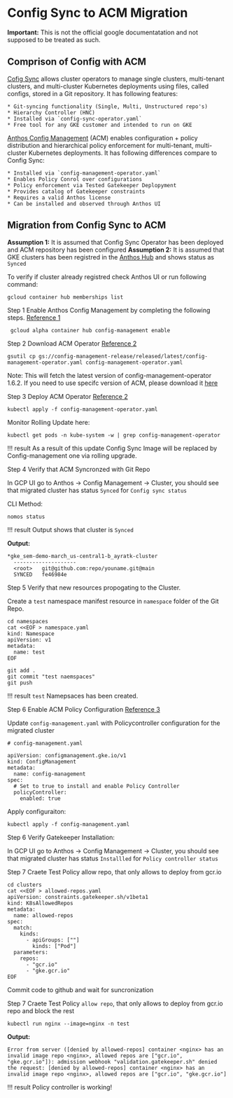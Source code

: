 # Config Sync to ACM Migration

**Important:** This is not the official google documentatation and not supposed to be treated as such.

## Comprison of Config with ACM
[Cofig Sync](https://cloud.google.com/kubernetes-engine/docs/add-on/config-sync/overview) allows cluster operators to manage single clusters, multi-tenant clusters, and multi-cluster Kubernetes deployments using files, called configs, stored in a Git repository. It has following features:
    
    * Git-syncing functionality (Single, Multi, Unstructured repo's)
    * Hierarchy Controller (HNC)
    * Installed via `config-sync-operator.yaml`
    * Free tool for any GKE customer and intended to run on GKE

[Anthos Config Management](https://cloud.google.com/anthos/config-management) (ACM) enables configuration + policy distribution and hierarchical policy enforcement for multi-tenant, multi-cluster Kubernetes deployments. It has following differences compare to Config Sync:

    * Installed via `config-management-operator.yaml` 
    * Enables Policy Conrol over configurations
    * Policy enforcement via Tested Gatekeeper Deplopyment 
    * Provides catalog of Gatekeeper constraints
    * Requires a valid Anthos license
    * Can be installed and observed through Anthos UI


## Migration from Config Sync to ACM


**Assumption 1:** It is assumed that Config Sync Operator has been deployed and ACM repository has been configured
**Assumption 2:** It is assumed that GKE clusters has been registred in the [Anthos Hub](https://cloud.google.com/anthos/multicluster-management/connect/registering-a-cluster#register_cluster) and shows status as `Synced`

To verify if cluster already registred check Anthos UI or run following command:

```
gcloud container hub memberships list
```


Step 1 Enable Anthos Config Management by completing the following steps. 
[Reference 1](https://cloud.google.com/anthos-config-management/docs/how-to/installing#enabling)

```
 gcloud alpha container hub config-management enable
```

Step 2 Download ACM Operator
[Reference 2](https://cloud.google.com/anthos-config-management/docs/how-to/installing-config-sync#configuring-config-sync)

```
gsutil cp gs://config-management-release/released/latest/config-management-operator.yaml config-management-operator.yaml
```

Note: This will fetch the latest version of config-management-operator 1.6.2. If you need to use specifc version of ACM, please
download it [here](https://cloud.google.com/anthos-config-management/downloads#v162)


Step 3 Deploy ACM Operator
[Reference 2](https://cloud.google.com/anthos-config-management/docs/how-to/installing-config-sync#configuring-config-sync)

```
kubectl apply -f config-management-operator.yaml
```

Monitor Rolling Update here:
```
kubectl get pods -n kube-system -w | grep config-management-operator
```


!!! result
As a result of this update Config Sync Image will be replaced by Config-management one via rolling upgrade.


Step 4 Verify that ACM Syncronzed with Git Repo

In GCP UI go to Anthos -> Config Management -> Cluster, you should see that migrated cluster has status `Synced` for `Config sync status`


CLI Method:

```
nomos status
```


!!! result
Output shows that cluster is `Synced`

**Output:** 
```
*gke_sem-demo-march_us-central1-b_ayratk-cluster
  --------------------
  <root>   git@github.com:repo/youname.git@main
  SYNCED   fe46984e
```

Step 5 Verify that new resources propogating to the Cluster.

Create a `test` namespace manifest resource in `namespace` folder of the Git Repo.

```
cd namespaces
cat <<EOF > namespace.yaml
kind: Namespace
apiVersion: v1
metadata:
  name: test
EOF
```

```
git add .
git commit "test naemspaces"
git push
```

!!! result
`test` Namepsaces has been created.




Step 6 Enable ACM Policy Configuration
[Reference 3](https://cloud.google.com/anthos-config-management/docs/how-to/installing-policy-controller#installing)


Update `config-management.yaml` with Policycontroller configuration for the migrated cluster

```
# config-management.yaml

apiVersion: configmanagement.gke.io/v1
kind: ConfigManagement
metadata:
  name: config-management
spec:
  # Set to true to install and enable Policy Controller
  policyController:
    enabled: true
```

Apply configuraiton:

```
kubectl apply -f config-management.yaml
```

Step 6 Verify Gatekeeper Installation:

In GCP UI go to Anthos -> Config Management -> Cluster, you should see that migrated cluster has status `Installled` for `Policy controller status`


Step 7 Craete Test Policy allow repo, that only allows to deploy from gcr.io

```
cd clusters
cat <<EOF > allowed-repos.yaml
apiVersion: constraints.gatekeeper.sh/v1beta1
kind: K8sAllowedRepos
metadata:
  name: allowed-repos
spec:
  match:
    kinds:
      - apiGroups: [""]
        kinds: ["Pod"]
  parameters:
    repos:
      - "gcr.io"
      - "gke.gcr.io"
EOF
```

Commit code to github and wait for suncronization

Step 7 Craete Test Policy `allow repo`, that only allows to deploy from gcr.io repo and block the rest

```
kubectl run nginx --image=nginx -n test
```

**Output:**
```
Error from server ([denied by allowed-repos] container <nginx> has an invalid image repo <nginx>, allowed repos are ["gcr.io", "gke.gcr.io"]): admission webhook "validation.gatekeeper.sh" denied the request: [denied by allowed-repos] container <nginx> has an invalid image repo <nginx>, allowed repos are ["gcr.io", "gke.gcr.io"]
```


!!! result
Policy controller is working!
